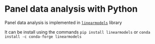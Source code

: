 # Panel data analysis with Python

Panel data analysis is implemented in [`linearmodels`](https://bashtage.github.io/linearmodels/) library

It can be install using the commands `pip install linearmodels` or `conda install -c conda-forge linearmodels`
